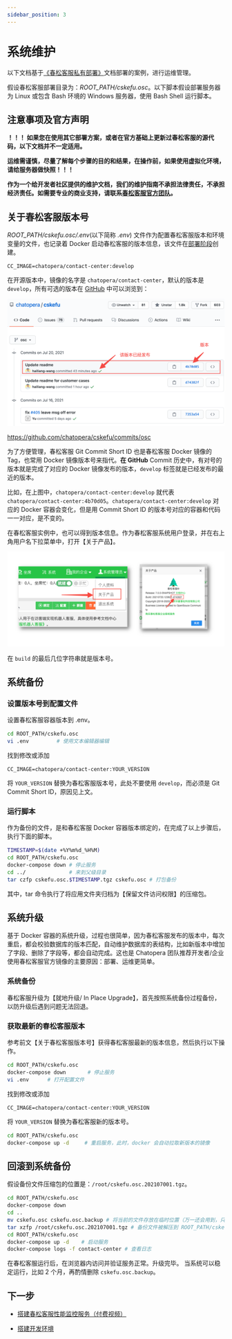```yaml
---
sidebar_position: 3
---
```


# 系统维护

以下文档基于[《春松客服私有部署》](https://docs.chatopera.com/products/cskefu/deploy.html)文档部署的案例，进行运维管理。

假设春松客服部署目录为：_ROOT_PATH/cskefu.osc_。以下脚本假设部署服务器为 Linux 或包含 Bash 环境的 Windows 服务器，使用 Bash Shell 运行脚本。

## 注意事项及官方声明

**！！！ 如果您在使用其它部署方案，或者在官方基础上更新过春松客服的源代码，以下文档并不一定适用。**

**运维需谨慎，尽量了解每个步骤的目的和结果，在操作前，如果使用虚拟化环境，请给服务器做快照！！！**

**作为一个给开发者社区提供的维护文档，我们的维护指南不承担法律责任，不承担经济责任。如需要专业的商业支持，请联系[春松客服官方团队](https://www.chatopera.com/mail.html)。**

## 关于春松客服版本号

_ROOT_PATH/cskefu.osc/.env_(以下简称 _.env_) 文件作为配置春松客服版本和环境变量的文件，也记录着 Docker 启动春松客服的版本信息，该文件在[部署阶段](/products/cskefu/deploy.html)创建。

```文本
CC_IMAGE=chatopera/contact-center:develop
```

在开源版本中，镜像的名字是 `chatopera/contact-center`，默认的版本是 `develop`，所有可选的版本在 [GitHub](https://github.com/chatopera/cskefu/commits/osc) 中可以浏览到：

![版本管理](../images/products/cskefu/screenshot-20210720-135039.png)

<https://github.com/chatopera/cskefu/commits/osc>

为了方便管理，春松客服 Git Commit Short ID 也是春松客服 Docker 镜像的 Tag，也常用 Docker 镜像版本号来指代。**在 GitHub** Commit 历史中，有对号的版本就是完成了对应的 Docker 镜像发布的版本，`develop` 标签就是已经发布的最近的版本。

比如，在上图中，`chatopera/contact-center:develop` 就代表 `chatopera/contact-center:4b70d05`。`chatopera/contact-center:develop` 对应的 Docker 容器会变化，但是用 Commit Short ID 的版本号对应的容器和代码一一对应，是不变的。

在春松客服实例中，也可以得到版本信息。作为春松客服系统用户登录，并在右上角用户名下拉菜单中，打开【关于产品】。

![查看版本信息](../images/products/cskefu/screenshot-20210720-135924.png)

在 `build` 的最后几位字符串就是版本号。

## 系统备份

### 设置版本号到配置文件

设置春松客服容器版本到 .env。

```Bash
cd ROOT_PATH/cskefu.osc
vi .env         # 使用文本编辑器编辑
```

找到修改或添加

```文本
CC_IMAGE=chatopera/contact-center:YOUR_VERSION
```

将 `YOUR_VERSION` 替换为春松客服版本号，此处不要使用 `develop`，而必须是 Git Commit Short ID，原因见上文。

### 运行脚本

作为备份的文件，是和春松客服 Docker 容器版本绑定的，在完成了以上步骤后，执行下面的脚本。

```Bash
TIMESTAMP=$(date +%Y%m%d_%H%M)
cd ROOT_PATH/cskefu.osc
docker-compose down # 停止服务
cd ../              # 来到父级目录
tar czfp cskefu.osc.$TIMESTAMP.tgz cskefu.osc # 打包备份
```

其中，tar 命令执行了将应用文件夹归档为【保留文件访问权限】的压缩包。

## 系统升级

基于 Docker 容器的系统升级，过程也很简单，因为春松客服发布的版本中，每次重启，都会校验数据库的版本匹配，自动维护数据库的表结构，比如新版本中增加了字段、删除了字段等，都会自动完成。这也是 Chatopera 团队推荐开发者/企业使用春松客服官方镜像的主要原因：部署、运维更简单。

### 系统备份

春松客服升级为【就地升级/ In Place Upgrade】，首先按照系统备份过程备份，以防升级后遇到问题无法回退。

### 获取最新的春松客服版本

参考前文【关于春松客服版本号】获得春松客服最新的版本信息，然后执行以下操作。

```Bash
cd ROOT_PATH/cskefu.osc
docker-compose down       # 停止服务
vi .env      # 打开配置文件
```

找到修改或添加

```文本
CC_IMAGE=chatopera/contact-center:YOUR_VERSION
```

将 `YOUR_VERSION` 替换为春松客服新的版本号。

```Bash
cd ROOT_PATH/cskefu.osc
docker-compose up -d     # 重启服务，此时，docker 会自动拉取新版本的镜像
```

## 回滚到系统备份

假设备份文件压缩包的位置是：`/root/cskefu.osc.202107001.tgz`。

```Bash
cd ROOT_PATH/cskefu.osc
docker-compose down
cd ..
mv cskefu.osc cskefu.osc.backup # 将当前的文件存放在临时位置（万一还会用到，只是以防有可能用到）
tar xzfp /root/cskefu.osc.202107001.tgz # 备份文件被解压到 ROOT_PATH/cskefu.osc
cd ROOT_PATH/cskefu.osc
docker-compose up -d    # 启动服务
docker-compose logs -f contact-center # 查看日志
```

在春松客服运行后，在浏览器内访问并验证服务正常。升级完毕。
当系统可以稳定运行，比如 2 个月，再酌情删除 `cskefu.osc.backup`。

<!-- markup:markdown-end -->

## 下一步

- [搭建春松客服性能监控服务（付费视频）](https://ke.qq.com/webcourse/index.html#cid=464050&term_id=100555327&taid=4785516986176690&type=1024&vid=5285890796447482734)

- [搭建开发环境](/products/cskefu/osc/engineering.html)
